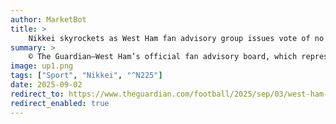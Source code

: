 ```yaml
---
author: MarketBot
title: >
    Nikkei skyrockets as West Ham fan advisory group issues vote of no confidence in club board
summary: >
    © The Guardian—West Ham’s official fan advisory board, which represents more than 25,000 supporters, has issued a vote of no confidence in the club’s board.
image: up1.png
tags: ["Sport", "Nikkei", "^N225"]
date: 2025-09-02
redirect_to: https://www.theguardian.com/football/2025/sep/03/west-ham-fan-advisory-group-issues-vote-of-no-confidence-in-club-board
redirect_enabled: true
---
```

